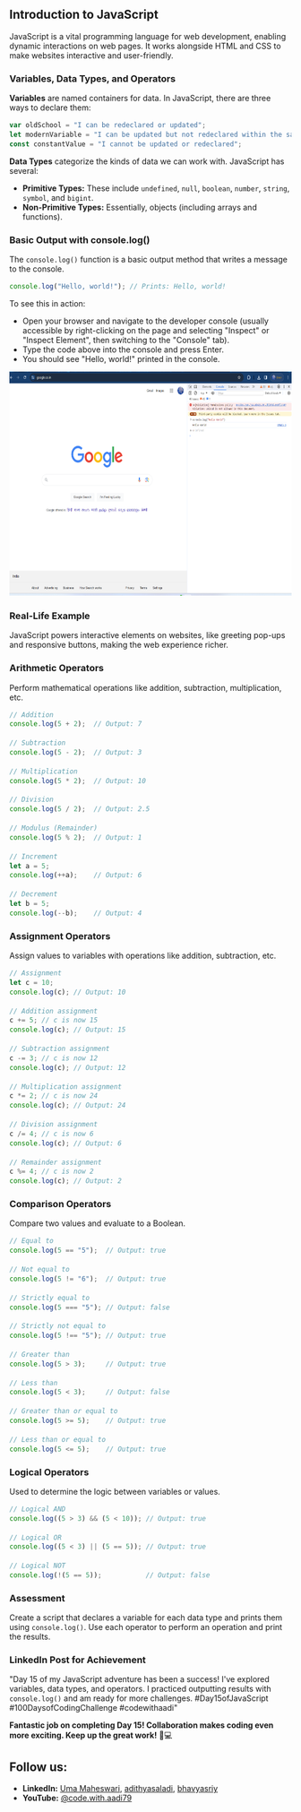 
## Introduction to JavaScript

JavaScript is a vital programming language for web development, enabling dynamic interactions on web pages. It works alongside HTML and CSS to make websites interactive and user-friendly.

### Variables, Data Types, and Operators

**Variables** are named containers for data. In JavaScript, there are three ways to declare them:

```javascript
var oldSchool = "I can be redeclared or updated";
let modernVariable = "I can be updated but not redeclared within the same scope";
const constantValue = "I cannot be updated or redeclared";
```

**Data Types** categorize the kinds of data we can work with. JavaScript has several:

- **Primitive Types:** These include `undefined`, `null`, `boolean`, `number`, `string`, `symbol`, and `bigint`.
- **Non-Primitive Types:** Essentially, objects (including arrays and functions).

### Basic Output with console.log()

The `console.log()` function is a basic output method that writes a message to the console.

```javascript
console.log("Hello, world!"); // Prints: Hello, world!
```
To see this in action:

- Open your browser and navigate to the developer console (usually accessible by right-clicking on the page and selecting "Inspect" or "Inspect Element", then switching to the "Console" tab).
- Type the code above into the console and press Enter.
- You should see "Hello, world!" printed in the console.

<center><img src="https://github.com/adithyasai/100daysofcodingchallenge/blob/main/images/week3_ss1.png" width="800" height="400"></center>

### Real-Life Example
JavaScript powers interactive elements on websites, like greeting pop-ups and responsive buttons, making the web experience richer.

### Arithmetic Operators
Perform mathematical operations like addition, subtraction, multiplication, etc.

```javascript
// Addition
console.log(5 + 2);  // Output: 7

// Subtraction
console.log(5 - 2);  // Output: 3

// Multiplication
console.log(5 * 2);  // Output: 10

// Division
console.log(5 / 2);  // Output: 2.5

// Modulus (Remainder)
console.log(5 % 2);  // Output: 1

// Increment
let a = 5;
console.log(++a);    // Output: 6

// Decrement
let b = 5;
console.log(--b);    // Output: 4
```

### Assignment Operators
Assign values to variables with operations like addition, subtraction, etc.

```javascript
// Assignment
let c = 10;
console.log(c); // Output: 10

// Addition assignment
c += 5; // c is now 15
console.log(c); // Output: 15

// Subtraction assignment
c -= 3; // c is now 12
console.log(c); // Output: 12

// Multiplication assignment
c *= 2; // c is now 24
console.log(c); // Output: 24

// Division assignment
c /= 4; // c is now 6
console.log(c); // Output: 6

// Remainder assignment
c %= 4; // c is now 2
console.log(c); // Output: 2
```

### Comparison Operators
Compare two values and evaluate to a Boolean.

```javascript
// Equal to
console.log(5 == "5");  // Output: true

// Not equal to
console.log(5 != "6");  // Output: true

// Strictly equal to
console.log(5 === "5"); // Output: false

// Strictly not equal to
console.log(5 !== "5"); // Output: true

// Greater than
console.log(5 > 3);     // Output: true

// Less than
console.log(5 < 3);     // Output: false

// Greater than or equal to
console.log(5 >= 5);    // Output: true

// Less than or equal to
console.log(5 <= 5);    // Output: true
```

### Logical Operators
Used to determine the logic between variables or values.

```javascript
// Logical AND
console.log((5 > 3) && (5 < 10)); // Output: true

// Logical OR
console.log((5 < 3) || (5 == 5)); // Output: true

// Logical NOT
console.log(!(5 == 5));           // Output: false
```
### Assessment

Create a script that declares a variable for each data type and prints them using `console.log()`. Use each operator to perform an operation and print the results.

### LinkedIn Post for Achievement
"Day 15 of my JavaScript adventure has been a success! I've explored variables, data types, and operators. I practiced outputting results with `console.log()` and am ready for more challenges. #Day15ofJavaScript #100DaysofCodingChallenge #codewithaadi"

**Fantastic job on completing Day 15! Collaboration makes coding even more exciting. Keep up the great work!** 🚀💻

## Follow us:

- **LinkedIn:** [Uma Maheswari](https://www.linkedin.com/in/uma-maheswari-090b25267/), [adithyasaladi](https://www.linkedin.com/in/adithyasaladi/), [bhavyasriy](https://www.linkedin.com/in/bhavyasriy/)
- **YouTube:** [@code.with.aadi79](https://www.youtube.com/@Code.with.aadi79)

